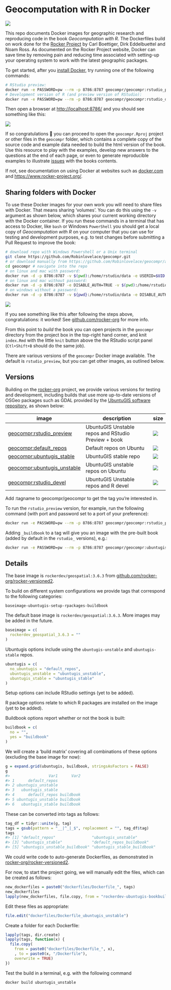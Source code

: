 
<!-- README.md is generated from README.Rmd. Please edit that file -->

# Geocomputation with R in Docker

<!-- badges: start -->

[![](https://img.shields.io/docker/pulls/geocompr/geocompr.svg)](https://hub.docker.com/r/geocompr/geocompr:)
<!-- badges: end -->

This repo documents Docker images for geographic research and
reproducing code in the book *Geocomputation with R*. The Dockerfiles
build on work done for the [Rocker
Project](https://www.rocker-project.org/) by Carl Boettiger, Dirk
Eddelbuettel and Noam Ross. As documented on the Rocker Project website,
Docker can save time by removing pain and reducing time associated with
setting-up your operating system to work with the latest geographic
packages.

To get started, after you [install
Docker](https://docs.docker.com/get-docker/), try running one of the
following commands:

``` bash
# RStudio preview:
docker run -e PASSWORD=pw --rm -p 8786:8787 geocompr/geocompr:rstudio_preview
# Development version of R (and preview version of RStudio):
docker run -e PASSWORD=pw --rm -p 8786:8787 geocompr/geocompr:rstudio_devel
```

Then open a browser at <http://localhost:8786/> and you should see
something like this:

![](https://user-images.githubusercontent.com/1825120/79639334-33eb9f00-8183-11ea-8358-588fe17afe25.png)

If so congratulations 🎉 you can proceed to open the `geocompr.Rproj`
project or other files in the `geocompr` folder, which contains a
complete copy of the source code and example data needed to build the
html version of the book. Use this resource to play with the examples,
develop new answers to the questions at the end of each page, or even to
generate reproducible examples to illustrate
[issues](https://github.com/Robinlovelace/geocompr/issues) with the
books contents.

If not, see documentation on using Docker at websites such as
[docker.com](https://docs.docker.com/get-started/) and
<https://www.rocker-project.org/>.

## Sharing folders with Docker

To use these Docker images for your own work you will need to share
files with Docker. That means sharing ‘volumes’. You can do this using
the `-v` argument as shown below, which shares your current working
directory with the Docker container. If you run these commands in a
terminal that has access to Docker, like `bash` or Windows `PowerShell`
you should get a local copy of *Geocomputation with R* on your computer
that you can use for testing and development purposes, e.g. to test
changes before submitting a Pull Request to improve the book:

``` bash
# download repo with Windows Powershell or a Unix terminal
git clone https://github.com/Robinlovelace/geocompr.git 
# or download manually from https://github.com/Robinlovelace/geocompr/archive/master.zip
cd geocompr # navigate into the repo
# on linux and mac with password:
docker run -d -p 8786:8787 -v $(pwd):/home/rstudio/data -e USERID=$UID -e PASSWORD=pw geocompr/geocompr
# on linux and mac without password:
docker run -d -p 8786:8787 -e DISABLE_AUTH=TRUE -v $(pwd):/home/rstudio/geocompr  geocompr/geocompr
# on windows without a password:
docker run -d -p 8786:8787 -v ${pwd}:/home/rstudio/data -e DISABLE_AUTH=TRUE robinlovelace/geocompr
```

![](https://user-images.githubusercontent.com/1825120/39538109-9b50e7ac-4e33-11e8-93b3-e00e95a79294.png)

If you see something like this after following the steps above,
congratulations: it worked\! See
[github.com/rocker-org](https://github.com/rocker-org/rocker/wiki/Using-the-RStudio-image#running-rstudio-server)
for more info.

From this point to *build* the book you can open projects in the
`geocompr` directory from the project box in the top-right hand corner,
and knit `index.Rmd` with the little `knit` button above the the RStudio
script panel (`Ctl+Shift+B` should do the same job).

There are various versions of the `geocompr` Docker image available. The
default is `rstudio_preview`, but you can get other images, as outlined
below.

## Versions

Building on the
[rocker-org](https://github.com/rocker-org/rocker-versioned/blob/master/README.md)
project, we provide various versions for testing and development,
including builds that use more up-to-date versions of OSGeo packages
such as GDAL provided by the [UbuntuGIS software
repository](https://wiki.ubuntu.com/UbuntuGIS), as shown below:

| image                                                                      | description                                         | size                                                                               |
| -------------------------------------------------------------------------- | --------------------------------------------------- | ---------------------------------------------------------------------------------- |
| [geocompr:rstudio\_preview](https://hub.docker.com/r/geocompr/geocompr)    | UbuntuGIS Unstable repos and RStudio Preview + book | ![](https://img.shields.io/docker/image-size/geocompr/geocompr/rstudio_preview)    |
| [geocompr:default\_repos](https://hub.docker.com/r/geocompr/geocompr)      | Default repos on Ubuntu                             | ![](https://img.shields.io/docker/image-size/geocompr/geocompr/default_repos)      |
| [geocompr:ubuntugis\_stable](https://hub.docker.com/r/geocompr/geocompr)   | UbuntuGIS stable repo                               | ![](https://img.shields.io/docker/image-size/geocompr/geocompr/ubuntugis_stable)   |
| [geocompr:ubuntugis\_unstable](https://hub.docker.com/r/geocompr/geocompr) | UbuntuGIS unstable repos on Ubuntu                  | ![](https://img.shields.io/docker/image-size/geocompr/geocompr/ubuntugis_unstable) |
| [geocompr:rstudio\_devel](https://hub.docker.com/r/geocompr/geocompr)      | UbuntuGIS Unstable repos and R devel                | ![](https://img.shields.io/docker/image-size/geocompr/geocompr/rstudio_devel)      |

Add :tagname to geocompr/geocompr to get the tag you’re interested in.

To run the `rstudio_preview` version, for example, run the following
command (with port and password set to a port of your preference):

``` bash
docker run -e PASSWORD=pw --rm -p 8786:8787 geocompr/geocompr:rstudio_preview
```

Adding `_buildbook` to a tag will give you an image with the pre-built
book (added by default in the `rstudio_` versions), e.g.:

``` bash
docker run -e PASSWORD=pw --rm -p 8786:8787 geocompr/geocompr:ubuntugis_unstable_buildbook
```

## Details

The base image is `rockerdev/geospatial:3.6.3` from
[github.com/rocker-org/rocker-versioned2](https://github.com/rocker-org/rocker-versioned2/blob/master/dockerfiles/Dockerfile_geospatial_3.6.3).

To build on different system configurations we provide tags that
correspond to the following categories:

`baseimage-ubuntugis-setup-rpackages-buildbook`

The default base image is `rockerdev/geospatial:3.6.3`. More images may
be added in the future.

``` r
baseimage = c(
  rockerdev_geospatial_3.6.3 = ""
)
```

Ubuntugis options include using the `ubuntugis-unstable` and
`ubuntugis-stable` repos.

``` r
ubuntugis = c(
  no_ubuntugis = "default_repos",
  ubuntugis_unstable = "ubuntugis_unstable",
  ubuntugis_stable = "ubuntugis_stable"
)
```

Setup options can include RStudio settings (yet to be added).

R package options relate to which R packages are installed on the image
(yet to be added).

Buildbook options report whether or not the book is built:

``` r
buildbook = c(
  no = "",
  yes = "buildbook"
)
```

We will create a ‘build matrix’ covering all combinations of these
options (excluding the base image for now):

``` r
g = expand.grid(ubuntugis, buildbook, stringsAsFactors = FALSE)
g
#>                 Var1      Var2
#> 1      default_repos          
#> 2 ubuntugis_unstable          
#> 3   ubuntugis_stable          
#> 4      default_repos buildbook
#> 5 ubuntugis_unstable buildbook
#> 6   ubuntugis_stable buildbook
```

These can be converted into tags as follows:

``` r
tag_df = tidyr::unite(g, tag)
tags = gsub(pattern = "__|^_|_$", replacement = "", tag_df$tag)
tags
#> [1] "default_repos"                "ubuntugis_unstable"          
#> [3] "ubuntugis_stable"             "default_repos_buildbook"     
#> [5] "ubuntugis_unstable_buildbook" "ubuntugis_stable_buildbook"
```

We could write code to auto-generate Dockerfiles, as demonstrated in
[rocker-org/rocker-versioned2](https://github.com/rocker-org/rocker-versioned2).

For now, to start the project going, we will manually edit the files,
which can be created as follows:

``` r
new_dockerfiles = paste0("dockerfiles/Dockerfile_", tags)
new_dockerfiles
lapply(new_dockerfiles, file.copy, from = "rockerdev-ubuntugis-bookbuild/Dockerfile", TRUE)
```

Edit these files as appropriate:

``` r
file.edit("dockerfiles/Dockerfile_ubuntugis_unstable")
```

Create a folder for each Dockerfile:

``` r
lapply(tags, dir.create)
lapply(tags, function(x) {
  file.copy(
    from = paste0("dockerfiles/Dockerfile_", x),
    , to = paste0(x, "/Dockerfile"),
    overwrite = TRUE)
})
```

Test the build in a terminal, e.g. with the following command

``` bash
docker build ubuntugis_unstable
```

